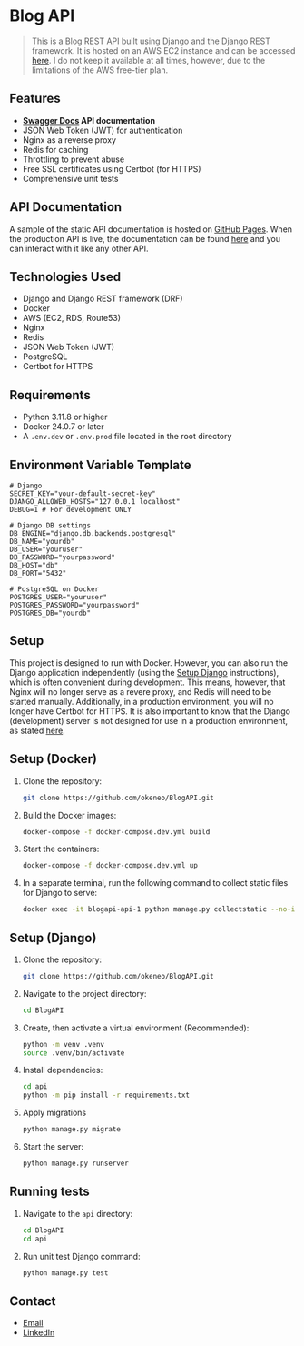 # Blog API

> This is a Blog REST API built using Django and the Django REST framework. It is hosted on an AWS EC2 instance and can be accessed [here](https://tegaokene.com/api/swagger). I do not keep it available at all times, however, due to the limitations of the AWS free-tier plan.


## Features

- **[Swagger Docs](https://okeneo.github.io/BlogAPI/) API documentation**
- JSON Web Token (JWT) for authentication
- Nginx as a reverse proxy
- Redis for caching
- Throttling to prevent abuse
- Free SSL certificates using Certbot (for HTTPS)
- Comprehensive unit tests


## API Documentation

A sample of the static API documentation is hosted on [GitHub Pages](https://okeneo.github.io/BlogAPI/). When the production API is live, the documentation can be found [here](https://tegaokene.com/api/swagger) and you can interact with it like any other API.


## Technologies Used

- Django and Django REST framework (DRF)
- Docker
- AWS (EC2, RDS, Route53)
- Nginx
- Redis
- JSON Web Token (JWT)
- PostgreSQL
- Certbot for HTTPS


## Requirements
- Python 3.11.8 or higher
- Docker 24.0.7 or later
- A `.env.dev` or `.env.prod` file located in the root directory


## Environment Variable Template

```
# Django
SECRET_KEY="your-default-secret-key"
DJANGO_ALLOWED_HOSTS="127.0.0.1 localhost"
DEBUG=1 # For development ONLY

# Django DB settings
DB_ENGINE="django.db.backends.postgresql"
DB_NAME="yourdb"
DB_USER="youruser"
DB_PASSWORD="yourpassword"
DB_HOST="db"
DB_PORT="5432"

# PostgreSQL on Docker
POSTGRES_USER="youruser"
POSTGRES_PASSWORD="yourpassword"
POSTGRES_DB="yourdb"
```

## Setup

This project is designed to run with Docker. However, you can also run the Django application independently (using the [Setup Django](#setup-django) instructions), which is often convenient during development. This means, however, that Nginx will no longer serve as a revere proxy, and Redis will need to be started manually. Additionally, in a production environment, you will no longer have Certbot for HTTPS. It is also important to know that the Django (development) server is not designed for use in a production environment, as stated [here](https://docs.djangoproject.com/en/5.1/ref/django-admin/#runserver).


## Setup (Docker)

1. Clone the repository:

   ```bash
   git clone https://github.com/okeneo/BlogAPI.git
   ```

2. Build the Docker images:

   ```bash
   docker-compose -f docker-compose.dev.yml build
   ```

3. Start the containers:

   ```bash
   docker-compose -f docker-compose.dev.yml up
   ```

4. In a separate terminal, run the following command to collect static files for Django to serve:

   ```bash
   docker exec -it blogapi-api-1 python manage.py collectstatic --no-input
   ```

## Setup (Django)

1. Clone the repository:

   ```bash
   git clone https://github.com/okeneo/BlogAPI.git
   ```

2. Navigate to the project directory:

    ```bash
    cd BlogAPI
    ```

3. Create, then activate a virtual environment (Recommended):

    ```bash
    python -m venv .venv
    source .venv/bin/activate
    ```

4. Install dependencies:

    ```bash
    cd api
    python -m pip install -r requirements.txt
    ```

5. Apply migrations

    ```bash
    python manage.py migrate
    ```

6. Start the server:

    ```bash
    python manage.py runserver
    ```

## Running tests

1. Navigate to the `api` directory:

    ```bash
    cd BlogAPI
    cd api
    ```

2. Run unit test Django command:

    ```bash
    python manage.py test
    ```


## Contact
- [Email](okenetega@gmail.com)
- [LinkedIn](https://www.linkedin.com/in/tega-okene/)
